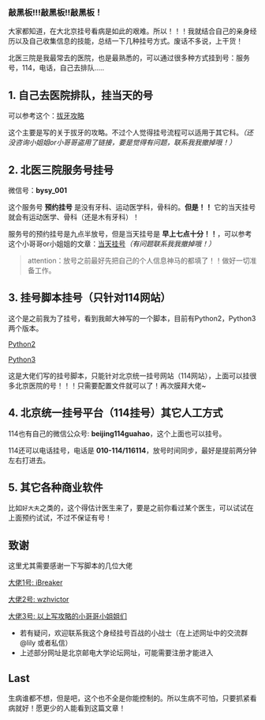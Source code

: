 ### 敲黑板!!!敲黑板!!敲黑板！

大家都知道，在大北京挂号看病是如此的艰难。所以！！！我就结合自己的亲身经历以及自己收集信息的技能，总结一下几种挂号方式。废话不多说，上干货！

北医三院是我最常去的医院，也是最熟悉的，可以通过很多种方式挂到号：服务号，114，电话，自己去排队.....

## 1. 自己去医院排队，挂当天的号

可以参考这个：[拔牙攻略](https://bbs.byr.cn/#!article/Health/200261)

这个主要是写的关于拔牙的攻略。不过个人觉得挂号流程可以适用于其它科。*（还没咨询小姐姐or小哥哥盗用了链接，要是觉得有问题，联系我我撤掉哦！）*

## 2. 北医三院服务号挂号

微信号：**bysy_001**

这个服务号 **预约挂号** 是没有牙科、运动医学科，骨科的。**但是！！** 它的当天挂号就会有运动医学、骨科（还是木有牙科）！

服务号的预约挂号是九点半放号，但是当天挂号是 **早上七点十分！！**，可以参考这个小哥哥or小姐姐的文章：[当天挂号](https://bbs.byr.cn/#!article/Health/202896)*（有问题联系我我撤掉哦！）*

> attention：放号之前最好先把自己的个人信息神马的都填了！！做好一切准备工作。

## 3. 挂号脚本挂号（只针对114网站）

这个是之前我为了挂号，看到我邮大神写的一个脚本，目前有Python2，Python3两个版本。

[Python2](https://github.com/iBreaker/bjguahao)

[Python3](https://github.com/wzhvictor/bjguahao)

这是大佬们写的挂号脚本，只能针对北京统一挂号网站（114网站），上面可以挂很多北京医院的号！！！只需要配置文件就可以了！再次膜拜大佬~

## 4. 北京统一挂号平台（114挂号）其它人工方式

114也有自己的微信公众号: **beijing114guahao**，这个上面也可以挂号。

114还可以电话挂号，电话是 **010-114/116114**，放号时间同步，最好是提前两分钟左右打进去。

## 5. 其它各种商业软件

比如`好大夫`之类的，这个得估计医生来了，要是之前你看过某个医生，可以试试在上面预约试试，不过不保证有号！

## 致谢

这里尤其需要感谢一下写脚本的几位大佬

[大佬1号: iBreaker](https://github.com/iBreaker)

[大佬2号: wzhvictor](https://github.com/wzhvictor)

[大佬3号: 以上写攻略的小哥哥小姐姐们](https://bbs.byr.cn/)

- 若有疑问，欢迎联系我这个身经挂号百战的小战士（在上述网址中的交流群 @lily 或者私信）
- 上述部分网址是北京邮电大学论坛网址，可能需要注册才能进入

## Last

生病谁都不想，但是吧，这个也不全是你能控制的。所以生病不可怕，只要抓紧看病就好！愿更少的人能看到这篇文章！